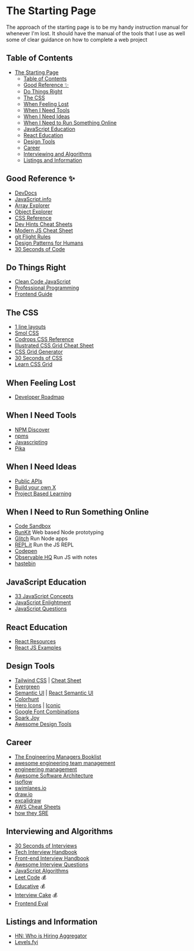 # The Starting Page

The approach of the starting page is to be my handy instruction manual for whenever I'm lost. It should have the manual of the tools that I use as well some of clear guidance on how to complete a web project

## Table of Contents
- [The Starting Page](#the-starting-page)
  - [Table of Contents](#table-of-contents)
  - [Good Reference ✨](#good-reference-)
  - [Do Things Right](#do-things-right)
  - [The CSS](#the-css)
  - [When Feeling Lost](#when-feeling-lost)
  - [When I Need Tools](#when-i-need-tools)
  - [When I Need Ideas](#when-i-need-ideas)
  - [When I Need to Run Something Online](#when-i-need-to-run-something-online)
  - [JavaScript Education](#javascript-education)
  - [React Education](#react-education)
  - [Design Tools](#design-tools)
  - [Career](#career)
  - [Interviewing and Algorithms](#interviewing-and-algorithms)
  - [Listings and Information](#listings-and-information)

## Good Reference ✨
* [DevDocs](http://devdocs.io/)
* [JavaScript.info](https://javascript.info/)
* [Array Explorer](https://arrayexplorer.netlify.app/)
* [Object Explorer](https://objectexplorer.netlify.app/)
* [CSS Reference](http://cssreference.io/)
* [Dev Hints Cheat Sheets](https://devhints.io/)
* [Modern JS Cheat Sheet](https://github.com/mbeaudru/modern-js-cheatsheet)
* [git Flight Rules](https://github.com/k88hudson/git-flight-rules)
* [Design Patterns for Humans](https://github.com/kamranahmedse/design-patterns-for-humans)
* [30 Seconds of Code](https://30secondsofcode.org/)

## Do Things Right
* [Clean Code JavaScript](https://github.com/ryanmcdermott/clean-code-javascript)
* [Professional Programming](https://github.com/charlax/professional-programming)
* [Frontend Guide](https://github.com/grab/front-end-guide)

## The CSS
* [1 line layouts](https://1linelayouts.glitch.me/)
* [Smol CSS](https://smolcss.dev/)
* [Codrops CSS Reference](https://tympanus.net/codrops/css_reference/)
* [Illustrated CSS Grid Cheat Sheet](https://dev.to/joyshaheb/css-grid-cheat-sheet-illustrated-in-2021-1a3)
* [CSS Grid Generator](https://cssgrid-generator.netlify.com/)
* [30 Seconds of CSS](https://30-seconds.github.io/30-seconds-of-css/)
* [Learn CSS Grid](https://learncssgrid.com/)

## When Feeling Lost
* [Developer Roadmap](https://github.com/kamranahmedse/developer-roadmap)

## When I Need Tools
* [NPM Discover](http://www.npmdiscover.com/)
* [npms](https://npms.io/)
* [Javascripting](https://www.javascripting.com/)
* [Pika](https://www.pikapkg.com)

## When I Need Ideas
* [Public APIs](https://public-apis.xyz/)
* [Build your own X](https://github.com/danistefanovic/build-your-own-x)
* [Project Based Learning](https://github.com/tuvtran/project-based-learning)

## When I Need to Run Something Online
* [Code Sandbox](https://codesandbox.io)
* [RunKit](https://runkit.com/home) Web based Node prototyping
* [Glitch](https://glitch.com/) Run Node apps
* [REPL.it](https://repl.it) Run the JS REPL
* [Codepen](https://codepen.io)
* [Observable HQ](https://beta.observablehq.com/) Run JS with notes
* [hastebin](https://hastebin.com/)

## JavaScript Education
* [33 JavaScript Concepts](https://github.com/leonardomso/33-js-concepts)
* [JavaScript Enlightment](https://frontendmasters.com/books/javascript-enlightenment/)
* [JavaScript Questions](https://github.com/lydiahallie/javascript-questions)

## React Education
* [React Resources](https://reactresources.com/)
* [React JS Examples](https://reactjsexample.com/)

## Design Tools
* [Tailwind CSS](https://tailwindcss.com/docs) | [Cheat Sheet](https://nerdcave.com/tailwind-cheat-sheet)
* [Evergreen](https://evergreen.surge.sh/)
* [Semantic UI](https://semantic-ui.com/) | [React Semantic UI](https://react.semantic-ui.com/)
* [Colorhunt](https://colorhunt.co/)
* [Hero Icons](https://heroicons.com/) | [Iconic](https://iconic.app/)
* [Google Font Combinations](https://femmebot.github.io/google-type/)
* [Spark Joy](https://github.com/sw-yx/spark-joy)
* [Awesome Design Tools](https://github.com/LisaDziuba/Awesome-Design-Tools)

## Career
* [The Engineering Managers Booklist](https://github.com/jesselpalmer/the-engineering-managers-booklist)
* [awesome engineering team management](https://github.com/kdeldycke/awesome-engineering-team-management)
* [engineering management](https://github.com/charlax/engineering-management)
* [Awesome Software Architecture](https://github.com/simskij/awesome-software-architecture)
* [isoflow](https://isoflow.io/)
* [swimlanes.io](https://swimlanes.io/)
* [draw.io](https://draw.io)
* [excalidraw](https://excalidraw.com/)
* [AWS Cheat Sheets](https://tutorialsdojo.com/aws-cheat-sheets/)
* [how they SRE](https://github.com/upgundecha/howtheysre)

## Interviewing and Algorithms
* [30 Seconds of Interviews](https://30secondsofinterviews.org/)
* [Tech Interview Handbook](https://yangshun.github.io/tech-interview-handbook/)
* [Front-end Interview Handbook](https://yangshun.github.io/front-end-interview-handbook/)
* [Awesome Interview Questions](https://github.com/MaximAbramchuck/awesome-interview-questions#javascript)
* [JavaScript Algorithms](https://github.com/trekhleb/javascript-algorithms)
* [Leet Code](http://leetcode.com/) :moneybag:
* [Educative](https://educative.io) :moneybag:
* [Interview Cake](https://interviewcake.com) :moneybag:
* [Frontend Eval](https://frontendeval.com/)

## Listings and Information
* [HN: Who is Hiring Aggregator](https://whoishiring.io/#!/)
* [Levels.fyi](https://www.levels.fyi/SE/Google/Facebook/Microsoft)